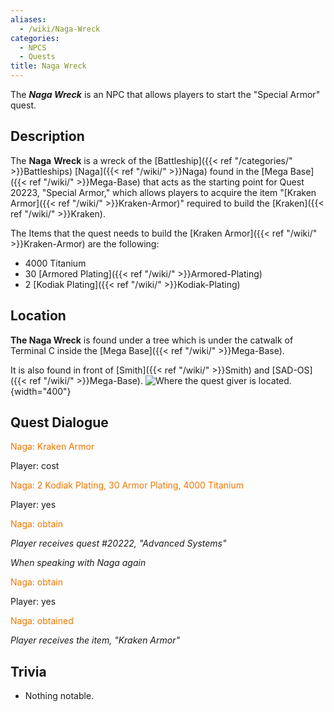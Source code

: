 ```yaml
---
aliases:
  - /wiki/Naga-Wreck
categories:
  - NPCS
  - Quests
title: Naga Wreck
---
```


The **_Naga Wreck_** is an NPC that allows players to start the "Special Armor" quest.

## Description

The **Naga** **Wreck** is a wreck of the [Battleship]({{< ref "/categories/" >}}Battleships) [Naga]({{< ref "/wiki/" >}}Naga) found in the [Mega Base]({{< ref "/wiki/" >}}Mega-Base) that acts as the starting point for Quest 20223, "Special Armor," which allows players to acquire the item "[Kraken Armor]({{< ref "/wiki/" >}}Kraken-Armor)" required to build the [Kraken]({{< ref "/wiki/" >}}Kraken).

The Items that the quest needs to build the [Kraken Armor]({{< ref "/wiki/" >}}Kraken-Armor) are the following:

- 4000 Titanium
- 30 [Armored Plating]({{< ref "/wiki/" >}}Armored-Plating)
- 2 [Kodiak Plating]({{< ref "/wiki/" >}}Kodiak-Plating)

## Location

**The Naga Wreck** is found under a tree which is under the catwalk of Terminal C inside the [Mega Base]({{< ref "/wiki/" >}}Mega-Base).

It is also found in front of [Smith]({{< ref "/wiki/" >}}Smith) and [SAD-OS]({{< ref "/wiki/" >}}Mega-Base). ![Where the quest giver is
located.](Krakenarmor1.png "Where the quest giver is located."){width="400"}

## Quest Dialogue

<span style="color:#ee7600">Naga: Kraken Armor</span>

Player: cost

<span style="color:#ee7600">Naga: 2 Kodiak Plating, 30 Armor Plating, 4000 Titanium</span>

Player: yes

<span style="color:#ee7600">Naga: obtain</span>

_Player receives quest #20222, "Advanced Systems"_

_When speaking with Naga again_

<span style="color:#ee7600">Naga: obtain</span>

Player: yes

<span style="color:#ee7600">Naga: obtained</span>

_Player receives the item, "Kraken Armor"_

## Trivia

- Nothing notable.
